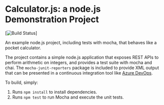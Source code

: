 Calculator.js: a node.js Demonstration Project
==============================================
[![Build Status](https://dev.azure.com/redhen0857Test/InitAzureFromGitHub/_apis/build/status/redhen0857.calculator?branchName=master)]

An example node.js project, including tests with mocha, that behaves like
a pocket calculator.

The project contains a simple node.js application that exposes REST APIs
to perform arithmetic on integers, and provides a test suite with mocha
and chai.  The `mocha-junit-reporters` package is included to provide XML
output that can be presented in a continuous integration tool like
[Azure DevOps](https://azure.com/devops).

To build, simply:

1. Runs `npm install` to install dependencies.
2. Runs `npm test` to run Mocha and execute the unit tests.

